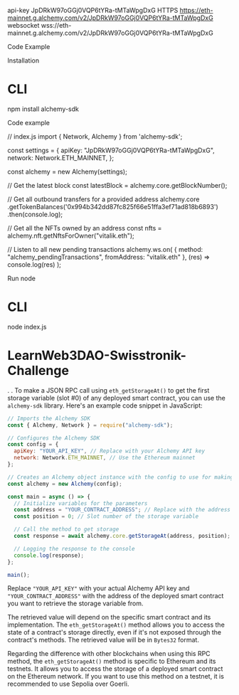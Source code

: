 api-key
JpDRkW97oGGj0VQP6tYRa-tMTaWpgDxG
HTTPS
https://eth-mainnet.g.alchemy.com/v2/JpDRkW97oGGj0VQP6tYRa-tMTaWpgDxG
websocket
wss://eth-mainnet.g.alchemy.com/v2/JpDRkW97oGGj0VQP6tYRa-tMTaWpgDxG

Code Example

Installation
# CLI 
npm install alchemy-sdk

Code example

// index.js
import { Network, Alchemy } from 'alchemy-sdk';

const settings = {
    apiKey: "JpDRkW97oGGj0VQP6tYRa-tMTaWpgDxG",
    network: Network.ETH_MAINNET,
};

const alchemy = new Alchemy(settings);

// Get the latest block
const latestBlock = alchemy.core.getBlockNumber();

// Get all outbound transfers for a provided address
alchemy.core
    .getTokenBalances('0x994b342dd87fc825f66e51ffa3ef71ad818b6893')
    .then(console.log);

// Get all the NFTs owned by an address
const nfts = alchemy.nft.getNftsForOwner("vitalik.eth");

// Listen to all new pending transactions
alchemy.ws.on(
    { method: "alchemy_pendingTransactions",
    fromAddress: "vitalik.eth" },
    (res) => console.log(res)
);

Run node

# CLI
node index.js





# LearnWeb3DAO-Swisstronik-Challenge
.
.
To make a JSON RPC call using `eth_getStorageAt()` to get the first storage variable (slot #0) of any deployed smart contract, you can use the `alchemy-sdk` library. Here's an example code snippet in JavaScript:

```javascript
// Imports the Alchemy SDK
const { Alchemy, Network } = require("alchemy-sdk");

// Configures the Alchemy SDK
const config = {
  apiKey: "YOUR_API_KEY", // Replace with your Alchemy API key
  network: Network.ETH_MAINNET, // Use the Ethereum mainnet
};

// Creates an Alchemy object instance with the config to use for making requests
const alchemy = new Alchemy(config);

const main = async () => {
  // Initialize variables for the parameters
  const address = "YOUR_CONTRACT_ADDRESS"; // Replace with the address of the deployed smart contract
  const position = 0; // Slot number of the storage variable

  // Call the method to get storage
  const response = await alchemy.core.getStorageAt(address, position);

  // Logging the response to the console
  console.log(response);
};

main();
```

Replace `"YOUR_API_KEY"` with your actual Alchemy API key and `"YOUR_CONTRACT_ADDRESS"` with the address of the deployed smart contract you want to retrieve the storage variable from.

The retrieved value will depend on the specific smart contract and its implementation. The `eth_getStorageAt()` method allows you to access the state of a contract's storage directly, even if it's not exposed through the contract's methods. The retrieved value will be in `Bytes32` format.

Regarding the difference with other blockchains when using this RPC method, the `eth_getStorageAt()` method is specific to Ethereum and its testnets. It allows you to access the storage of a deployed smart contract on the Ethereum network. If you want to use this method on a testnet, it is recommended to use Sepolia over Goerli.

